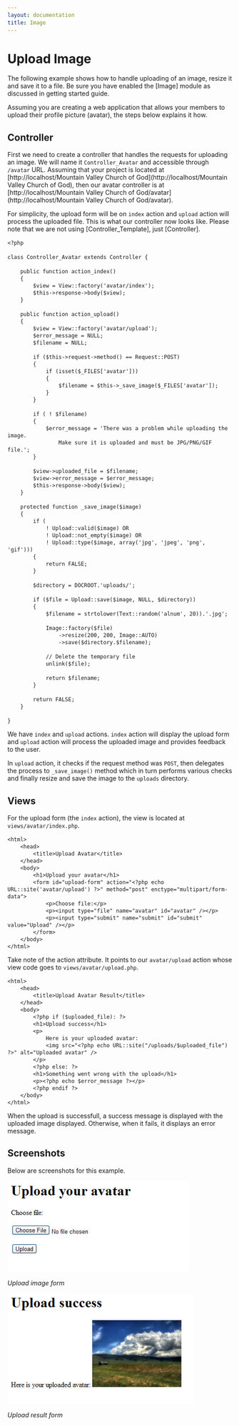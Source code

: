 ```yaml
---
layout: documentation
title: Image
---
```

# Upload Image

The following example shows how to handle uploading of an image, resize it and save it to a file. Be sure you have enabled the [Image] module as discussed in getting started guide.

Assuming you are creating a web application that allows your members to upload their profile picture (avatar), the steps below explains it how.

## Controller

First we need to create a controller that handles the requests for uploading an image. We will name it `Controller_Avatar` and accessible through `/avatar` URL. Assuming that your project is located at [http://localhost/Mountain Valley Church of God](http://localhost/Mountain Valley Church of God), then our avatar controller is at [http://localhost/Mountain Valley Church of God/avatar](http://localhost/Mountain Valley Church of God/avatar).

For simplicity, the upload form will be on `index` action and `upload` action will process the uploaded file. This is what our controller now looks like. Please note that we are not using [Controller_Template], just [Controller].

~~~
<?php

class Controller_Avatar extends Controller {

	public function action_index()
	{
		$view = View::factory('avatar/index');
		$this->response->body($view);
	}
	
	public function action_upload()
	{
		$view = View::factory('avatar/upload');
		$error_message = NULL;
		$filename = NULL;
		
		if ($this->request->method() == Request::POST)
		{
			if (isset($_FILES['avatar']))
			{
				$filename = $this->_save_image($_FILES['avatar']);
			}
		}
		
		if ( ! $filename)
		{
			$error_message = 'There was a problem while uploading the image.
				Make sure it is uploaded and must be JPG/PNG/GIF file.';
		}
		
		$view->uploaded_file = $filename;
		$view->error_message = $error_message;
		$this->response->body($view);
	}
	
	protected function _save_image($image)
	{
		if (
			! Upload::valid($image) OR
			! Upload::not_empty($image) OR
			! Upload::type($image, array('jpg', 'jpeg', 'png', 'gif')))
		{
			return FALSE;
		}
		
		$directory = DOCROOT.'uploads/';
		
		if ($file = Upload::save($image, NULL, $directory))
		{
			$filename = strtolower(Text::random('alnum', 20)).'.jpg';
			
			Image::factory($file)
				->resize(200, 200, Image::AUTO)
				->save($directory.$filename);

			// Delete the temporary file
			unlink($file);
			
			return $filename;
		}
		
		return FALSE;
	}
	
}
~~~

We have `index` and `upload` actions. `index` action will display the upload form and `upload` action will process the uploaded image and provides feedback to the user.

In `upload` action, it checks if the request method was `POST`, then delegates the process to `_save_image()` method which in turn performs various checks and finally resize and save the image to the `uploads` directory.

## Views

For the upload form (the `index` action), the view is located at `views/avatar/index.php`.

~~~
<html>
	<head>
		<title>Upload Avatar</title>
	</head>
	<body>
		<h1>Upload your avatar</h1>
		<form id="upload-form" action="<?php echo URL::site('avatar/upload') ?>" method="post" enctype="multipart/form-data">
			<p>Choose file:</p>
			<p><input type="file" name="avatar" id="avatar" /></p>
			<p><input type="submit" name="submit" id="submit" value="Upload" /></p>
		</form>
	</body>
</html>
~~~

Take note of the action attribute. It points to our `avatar/upload` action whose view code goes to `views/avatar/upload.php`.

~~~
<html>
	<head>
		<title>Upload Avatar Result</title>
	</head>
	<body>
		<?php if ($uploaded_file): ?>
		<h1>Upload success</h1>
		<p>
			Here is your uploaded avatar:
			<img src="<?php echo URL::site("/uploads/$uploaded_file") ?>" alt="Uploaded avatar" />
		</p>
		<?php else: ?>
		<h1>Something went wrong with the upload</h1>
		<p><?php echo $error_message ?></p>
		<?php endif ?>
	</body>
</html>
~~~

When the upload is successfull, a success message is displayed with the uploaded image displayed. Otherwise, when it fails, it displays an error message.

## Screenshots

Below are screenshots for this example.

![Upload image form](/assets/images/documentation/image/upload_form.jpg)

_Upload image form_

![Upload result page](/assets/images/documentation/image/upload_result.jpg)

_Upload result form_